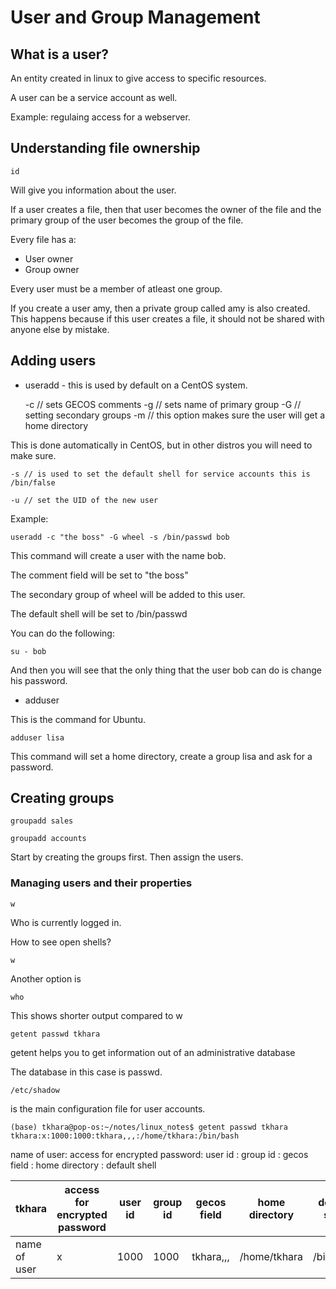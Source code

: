 # User and Group Management

## What is a user?

An entity created in linux to give access to specific resources.

A user can be a service account as well.

Example: regulaing access for a webserver.

## Understanding file ownership

	id

Will give you information about the user.

If a user creates a file, then that user becomes the owner of the file and the primary group of the user becomes the group of the file.

Every file has a:

* User owner
* Group owner

Every user must be a member of atleast one group.

If you create a user amy, then a private group called amy is also created.
This happens because if this user creates a file, it should not be shared with anyone else
by mistake.

## Adding users

* useradd - this is used by default on a CentOS system.

	-c // sets GECOS comments
	-g // sets name of primary group
	-G // setting secondary groups
	-m // this option makes sure the user will get a home directory

This is done automatically in CentOS, but in other distros you will need to make sure.

	-s // is used to set the default shell for service accounts this is /bin/false

	-u // set the UID of the new user

Example:

	useradd -c "the boss" -G wheel -s /bin/passwd bob

This command will create a user with the name bob.

The comment field will be set to "the boss"

The secondary group of wheel will be added to this user.

The default shell will be set to /bin/passwd

You can do the following:

	su - bob

And then you will see that the only thing that the user bob can do is change his password.


* adduser

This is the command for Ubuntu.

	adduser lisa

This command will set a home directory, create a group lisa and ask for a password.

## Creating groups

	groupadd sales

	groupadd accounts

Start by creating the groups first. Then assign the users.

### Managing users and their properties

	w

Who is currently logged in.

How to see open shells?

	w

Another option is

	who

This shows shorter output compared to w

	getent passwd tkhara

getent helps you to get information out of an administrative database

The database in this case is passwd.

	/etc/shadow

is the main configuration file for user accounts.

	(base) tkhara@pop-os:~/notes/linux_notes$ getent passwd tkhara
	tkhara:x:1000:1000:tkhara,,,:/home/tkhara:/bin/bash

name of user: access for encrypted password: user id : group id : gecos field : home directory : default shell

tkhara | access for encrypted password | user id | group id | gecos field | home directory | default shell
------------ | ------------- | ------------ | ------------ | ------------ | ------------ | ------------
name of user  |x | 1000  | 1000 | tkhara,,, | /home/tkhara | /bin/bash


